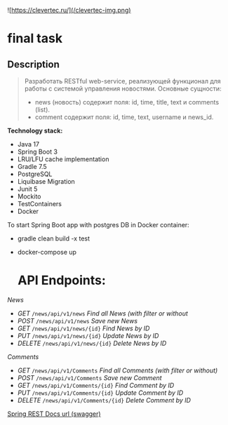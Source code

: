 ![https://clevertec.ru/](/clevertec-img.png)


# final task

## Description
>Разработать RESTful web-service, реализующей функционал для работы с системой управления новостями.
Основные сущности:
>-	news (новость) содержит поля: id, time, title, text и comments (list).
>-	comment содержит поля: id, time, text, username и news_id.

**Technology stack:**
- Java 17
- Spring Boot 3
- LRU/LFU cache implementation
- Gradle 7.5
- PostgreSQL
- Liquibase Migration
- Junit 5
- Mockito
- TestContainers
- Docker


To start Spring Boot app with postgres DB in Docker container:
- gradle clean build -x test
- docker-compose up


  <h1>API Endpoints:</h1>

*News*
- *GET*  `/news/api/v1/news` *Find all News (with filter or without*
- *POST* `/news/api/v1/news` *Save new News*
- *GET* `/news/api/v1/news/{id}` *Find News by ID*
- *PUT* `/news/api/v1/news/{id}` *Update News by ID*
- *DELETE*  `/news/api/v1/news/{id}` *Delete News by ID*

*Comments*
- *GET*  `/news/api/v1/Comments` *Find all Comments (with filter or without)*
- *POST* `/news/api/v1/Comments` *Save new Comment*
- *GET* `/news/api/v1/Comments/{id}` *Find Comment by ID*
- *PUT* `/news/api/v1/Comments/{id}` *Update Comment by ID*
- *DELETE*  `/news/api/v1/Comments/{id}` *Delete Comment by ID*

[Spring REST Docs url (swagger)](http://localhost:8080/swagger-ui/index.html)
